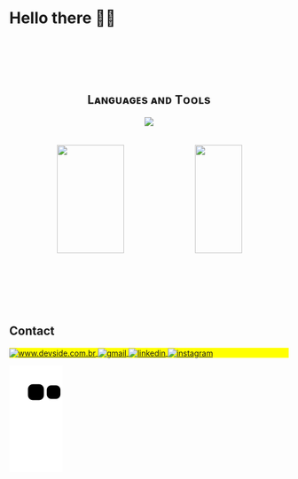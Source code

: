 

<h1 align="left">Hello there 🖖🏽 <br></h1>


<br><br>
<br><br>


<!--Languages and Tools Section-->       
<h2 align="center">Lᴀɴɢᴜᴀɢᴇs ᴀɴᴅ Tᴏᴏʟs</h2> 
<p align="center">
<img width="500px"  src="https://skillicons.dev/icons?i=py,js,html,css,react,nodejs,postgres,git,vscode,docker,aws,linux&perline=10"  />
</p>
<br />


<div align="center">  
  
  <img width="49%" height="195px" src="https://github-readme-stats.vercel.app/api?username=caarlos7x&show_icons=true&count_private=true&title_color=80F7D4&icon_color=9d00ff&text_color=c9d1d9&bg_color=0d1117&border_color=fff0" /> 
  
  <img width="41%" height="195px" src="https://github-readme-stats.vercel.app/api/top-langs/?username=caarlos7x&layout=compact&title_color=80F7D4&text_color=fff&bg_color=0d1117&border_color=fff0" />
  
</div>


<br><br>




<br><br>

## Contact

<p align="left" style="background:yellow">
<a href="https://www.devside.com.br" target="_blank">
  <img align="center" src="https://img.shields.io/badge/-devside.com.br-05122A?style=flat&logo=react" alt="www.devside.com.br"/>
</a>
  <a href="mailto:caarlos.frei@gmail.com" target="_blank">
    <img align="center" src="https://img.shields.io/badge/-carlos_augusto-05122A?style=flat&logo=gmail" alt="gmail"/>
<a href="https://www.linkedin.com/in/carlos-augusto-dantas-frei-51502ba9/" target="_blank">
  <img align="center" src="https://img.shields.io/badge/-carlosaugusto-05122A?style=flat&logo=linkedin" alt="linkedin"/>
</a>
<a href="https://instagram.com/Caarlos7x" target="_blank">
 <img align="center" src="https://img.shields.io/badge/-Caarlos7x-05122A?style=flat&logo=instagram" alt="instagram"/>
</a>
</p>
   
 ![Snake animation](https://github.com/Caarlos7x/Caarlos7x/blob/output/github-contribution-grid-snake.svg)
 </div>

<!--
<div align="center">
  <a href="https://github.com/Caarlos7x">
  <img width="48%" src="https://github-readme-stats.vercel.app/api?username=caarlos7x&show_icons=true&theme=dracula&include_all_commits=true&count_private=true"/>
  <img width="48%" src="https://github-readme-stats.vercel.app/api/top-langs/?username=caarlos7x&layout=compact&langs_count=7&theme=dracula"/>
</div>
  
  <div style="display: inline_block"><br>
  <img align="center" alt="Rafa-Js" height="30" width="40" src="https://raw.githubusercontent.com/devicons/devicon/master/icons/javascript/javascript-plain.svg">
  <img align="center" alt="Rafa-Ts" height="30" width="40" src="https://raw.githubusercontent.com/devicons/devicon/master/icons/typescript/typescript-plain.svg">
  <img align="center" alt="Rafa-React" height="30" width="40" src="https://raw.githubusercontent.com/devicons/devicon/master/icons/react/react-original.svg">
  <img align="center" alt="Rafa-HTML" height="30" width="40" src="https://raw.githubusercontent.com/devicons/devicon/master/icons/html5/html5-original.svg">
  <img align="center" alt="Rafa-CSS" height="30" width="40" src="https://raw.githubusercontent.com/devicons/devicon/master/icons/css3/css3-original.svg">
  <img align="right" alt="Rafa-pic" height="150" style="border-radius:50px;" src="https://media0.giphy.com/media/S3PBXqHjKL9GZhK2Yv/giphy.gif">
</div>
  
<p align="left"> <img src="https://komarev.com/ghpvc/?username=caarlos7x&color=blue" alt="Profile views" /> </p>
 ##
  
 <div>
  <a href="https://www.linkedin.com/in/carlos-augusto-dantas-frei-51502ba9/" target="_blank"><img src="https://img.shields.io/badge/-LinkedIn-%230077B5?style=for-the-badge&logo=linkedin&logoColor=white" target="_blank"></a>   
</div>
  <a href = "mailto:caarlos.frei@gmail.com"><img src="https://img.shields.io/badge/-Gmail-%23333?style=for-the-badge&logo=gmail&logoColor=white" target="_blank"></a>
   
   ![Snake animation](https://github.com/Caarlos7x/Caarlos7x/blob/output/github-contribution-grid-snake.svg)
 </div>
